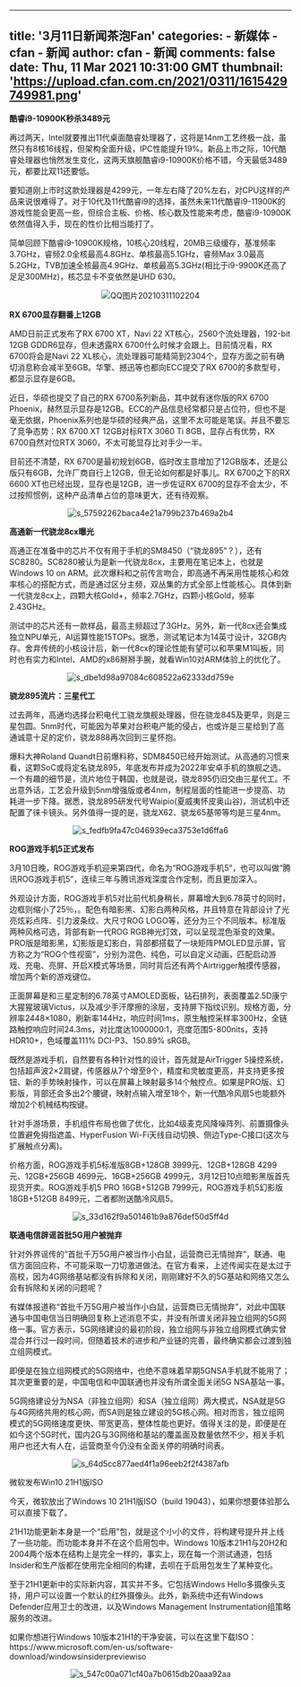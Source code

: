 
---
title: '3月11日新闻茶泡Fan'
categories: 
    - 新媒体
    - cfan - 新闻
author: cfan - 新闻
comments: false
date: Thu, 11 Mar 2021 10:31:00 GMT
thumbnail: 'https://upload.cfan.com.cn/2021/0311/1615429749981.png'
---

<div>   
<p><strong>酷睿i9-10900K秒杀3489元</strong></p>
<p>再过两天，Intel就要推出11代桌面酷睿处理器了，这将是14nm工艺终极一战，虽然只有8核16线程，但架构全面升级，IPC性能提升19%。新品上市之际，10代酷睿处理器也悄然发生变化，这两天旗舰酷睿i9-10900K价格不错，今天最低3489元，都要比双11还要低。</p>
<p>要知道刚上市时这款处理器是4299元，一年左右降了20%左右，对CPU这样的产品来说很难得了。对于10代及11代酷睿i9的选择，虽然未来11代酷睿i9-11900K的游戏性能会更高一些，但综合主板、价格、核心数及性能来考虑，酷睿i9-10900K依然值得入手，现在的性价比相当能打了。</p>
<p>简单回顾下酷睿i9-10900K规格，10核心20线程，20MB三级缓存，基准频率3.7GHz，睿频2.0全核最高4.8GHz、单核最高5.1GHz，睿频Max 3.0最高5.2GHz，TVB加速全核最高4.9GHz、单核最高5.3GHz(相比于i9-9900K还高了足足300MHz)，核芯显卡不变依然是UHD 630。</p>
<p style="text-align: center; text-indent: 0;"><img src="https://upload.cfan.com.cn/2021/0311/1615429749981.png" border="0" alt="QQ图片20210311102204" referrerpolicy="no-referrer"></p>
<p><strong>RX 6700显存翻番上12GB</strong></p>
<p>AMD日前正式发布了RX 6700 XT，Navi 22 XT核心，2560个流处理器，192-bit 12GB GDDR6显存，但未透露RX 6700什么时候才会跟上。目前情况看，RX 6700将会是Navi 22 XL核心，流处理器可能精简到2304个，显存方面之前有确切消息称会减半至6GB。华擎、撼迅等也都向ECC提交了RX 6700的多款型号，都显示显存是6GB。</p>
<p>近日，华硕也提交了自己的RX 6700系列新品，其中就有迷你版的RX 6700 Phoenix，赫然显示显存是12GB。ECC的产品信息经常都只是占位符，但也不是毫无依据，Phoenix系列也是华硕的经典产品，这里不太可能是笔误。并且不要忘了竞争态势：RX 6700 XT 12GB对标RTX 3060 Ti 8GB，显存占有优势，RX 6700自然对位RTX 3060，不太可能显存比对手少一半。</p>
<p>目前还不清楚，RX 6700是最初规划6GB，临时改主意增加了12GB版本，还是公版只有6GB，允许厂商自行上12GB，但无论如何都是好事儿。RX 6700之下的RX 6600 XT也已经出现，显存也是12GB，进一步佐证RX 6700的显存不会太少，不过按照惯例，这种产品清单占位的意味更大，还有待观察。</p>
<p style="text-align: center; text-indent: 0;"><img src="https://upload.cfan.com.cn/2021/0311/1615429764337.png" border="0" alt="s_57592262baca4e21a799b237b469a2b4" referrerpolicy="no-referrer"></p>
<p><strong>高通新一代骁龙8cx曝光</strong></p>
<p>高通正在准备中的芯片不仅有用于手机的SM8450（“骁龙895”？），还有SC8280。SC8280被认为是新一代骁龙8cx，主要用在笔记本上，也就是Windows 10 on ARM。此次爆料和之前传言吻合，即高通不再采用性能核心和效率核心的搭配方式，而是通过区分主频，双丛集的方式全部上性能核心。具体到新一代骁龙8cx上，四颗大核Gold+，频率2.7GHz，四颗小核Gold，频率2.43GHz。</p>
<p>测试中的芯片还有一款样品，最高主频超过了3GHz。另外，新一代8cx还会集成独立NPU单元，AI运算性能15TOPs。据悉，测试笔记本为14英寸设计，32GB内存。舍弃传统的小核设计后，新一代8cx的理论性能有望可以和苹果M1叫板，同时也有实力和Intel、AMD的x86掰掰手腕，就看Win10对ARM体验上的优化了。</p>
<p style="text-align: center; text-indent: 0;"><img src="https://upload.cfan.com.cn/2021/0311/1615429772812.jpg" border="0" alt="s_dbe1d98a97084c608522a62333dd759e" referrerpolicy="no-referrer"></p>
<p><strong>骁龙895流片：三星代工</strong></p>
<p>过去两年，高通均选择台积电代工骁龙旗舰处理器，但在骁龙845及更早，则是三星包圆。5nm时代，可能因为苹果对台积电产能的侵占，也或许是三星给到了高通诚意十足的定价，骁龙888再次回到三星怀抱。</p>
<p>爆料大神Roland Quandt日前爆料称，SDM8450已经开始测试。从高通的习惯来看，这颗SoC或将定名骁龙895，年底发布并成为2022年安卓手机的旗舰之选。一个有趣的细节是，流片地位于韩国，也就是说，骁龙895仍旧交由三星代工。不出意外话，工艺会升级到5nm增强版或者4nm，制程层面的性能进一步提高、功耗进一步下降。据悉，骁龙895研发代号Waipio(夏威夷怀皮奥山谷)，测试机中还配置了徕卡镜头。另外值得一提的是，骁龙X62、骁龙65基带等均是三星4nm。</p>
<p style="text-align: center; text-indent: 0;"><img src="https://upload.cfan.com.cn/2021/0311/1615429779767.jpg" border="0" alt="s_fedfb9fa47c046939eca3753e1d6ffa6" referrerpolicy="no-referrer"></p>
<p><strong>ROG游戏手机5正式发布</strong></p>
<p>3月10日晚，ROG游戏手机迎来第四代，命名为“ROG游戏手机5”，也可以叫做“腾讯ROG游戏手机5”，连续三年与腾讯游戏深度合作定制，而且更加深入。</p>
<p>外观设计方面，ROG游戏手机5对比前代机身稍长，屏幕增大到6.78英寸的同时，边框则缩小了25％，。配色有暗影黑、幻影白两种风格，并且特意在背部设计了光亮炫彩点阵、引力波条纹、大尺寸ROG LOGO等，还分为三个不同版本。标准版两种风格可选，背部有新一代ROG RGB神光灯效，可以呈现混色渐变的效果。<span style="text-indent: 2em;">PRO版是暗影黑，幻影版是幻影白，背部都搭载了一块矩阵PMOLED显示屏，官方称之为“ROG个性视窗”，分别为混色、纯色，可以自定义动画，匹配启动游戏、充电、亮屏、开启X模式等场景，同时背后还有两个Airtrigger触摸传感器，增加两个新的游戏键位。</span></p>
<p>正面屏幕是和三星定制的6.78英寸AMOLED面板，钻石排列，表面覆盖2.5D康宁大猩猩玻璃Victus，以及减少手汗摩擦的涂层，支持屏下指纹识别。规格方面，分辨率2448×1080，刷新率144Hz，响应时间1ms，原生触控采样率300Hz，全链路触控响应时间24.3ms，对比度达1000000:1，亮度范围5-800nits，支持HDR10+，色域覆盖111% DCI-P3、150.89% sRGB。</p>
<p>既然是游戏手机，自然要有各种针对性的设计，首先就是AirTrigger 5操控系统，包括超声波2×2肩键，传感器从7个增至9个，精度和灵敏度更高，并支持更多按钮、新的手势映射操作，可以在屏幕上映射最多14个触控点。如果是PRO版、幻影版，背部还会多出2个腰键，映射点输入增至18个，新一代酷冷风扇5也能额外增加2个机械结构按键。</p>
<p>针对手游场景，手机组件布局也做了优化，比如4级麦克风降噪阵列、前置摄像头位置避免拇指遮盖、HyperFusion Wi-Fi天线自动切换、侧边Type-C接口(这次与扩展触点分离)。</p>
<p>价格方面，ROG游戏手机5标准版8GB+128GB 3999元、12GB+128GB 4299元、12GB+256GB 4699元、16GB+256GB 4999元，3月12日10点暗影黑版首先现货开卖。<span style="text-indent: 2em;">ROG游戏手机5 PRO 16GB+512GB 7999元，ROG游戏手机5幻影版18GB+512GB 8499元，二者都附送酷冷风扇5。</span></p>
<p style="text-align: center; text-indent: 0;"><img src="https://upload.cfan.com.cn/2021/0311/1615429792120.png" border="0" alt="s_33d162f9a501461b9a876def50d5ff4d" referrerpolicy="no-referrer"></p>
<p><strong>联通电信辟谣首批5G用户被抛弃</strong></p>
<p>针对外界谣传的“首批千万5G用户被当作小白鼠，运营商已无情抛弃”，联通、电信方面回应称，不可能采取一刀切激进做法。在官方看来，上述传闻实在是太过于高校，因为4G网络基站都没有拆除和关闭，刚刚建好不久的5G基站和网络又怎么会有拆除和关闭的问题呢？</p>
<p>有媒体报道称“首批千万5G用户被当作小白鼠，运营商已无情抛弃”，对此中国联通与中国电信当日明确回复称上述消息不实，并没有所谓关闭非独立组网的5G网络一事。官方表示，5G网络建设的最初阶段，独立组网与非独立组网模式确实曾混合并行过一段时间，但随着技术的进步和产业链的完善，最终确实都会过渡到独立组网模式。</p>
<p>即便是在独立组网模式的5G网络中，也绝不意味着早期5GNSA手机就不能用了；其次更重要的是，中国电信和中国联通也并没有所谓全面关闭5G NSA基站一事。</p>
<p>5G网络建设分为NSA（非独立组网）和SA（独立组网）两大模式，NSA就是5G与4G网络共用的核心网，而SA则是独立建设的5G核心网。相对而言，独立组网模式的5G网络速度更快、带宽更高，整体性能也更好。值得关注的是，即便是在如今这个5G时代，国内2G与3G网络和基站的覆盖面及数量依然不少，相关手机用户也还大有人在，运营商至今仍没有全面关停的明确时间表。</p>
<p style="text-align: center; text-indent: 0;"><img src="https://upload.cfan.com.cn/2021/0311/1615429802257.jpg" border="0" alt="s_64d5cc877aed4f1a96eeb2f2f4387afb" referrerpolicy="no-referrer"></p>
<p>微软发布Win10 21H1版ISO</p>
<p>今天，微软放出了Windows 10 21H1版ISO（build 19043），如果你想要体验那么可以直接下载了。</p>
<p>21H1功能更新本身是一个“启用”包，就是这个小小的文件，将构建号提升并上线了一些功能。而功能本身并不在这个启用包中。Windows 10版本21H1与20H2和2004两个版本在结构上是完全一样的，事实上，现在每一个测试通道，包括Insider和生产版都在使用完全相同的构建，去呗在于启用包发生了某种变化。</p>
<p>至于21H1更新中的实际新内容，其实并不多。它包括Windows Hello多摄像头支持，用户可以设置一个默认的红外摄像头。此外，新系统中还有Windows Defender应用卫士的改进，以及Windows Management Instrumentation组策略服务的改进。</p>
<p>如果你想进行Windows 10版本21H1的干净安装，可以在这里下载ISO：https://www.microsoft.com/en-us/software-download/windowsinsiderpreviewiso</p>
<p style="text-align: center; text-indent: 0;"><img src="https://upload.cfan.com.cn/2021/0311/1615429812628.jpg" border="0" alt="s_547c00a071cf40a7b0615db20aaa92aa" referrerpolicy="no-referrer"></p>　  
</div>
            